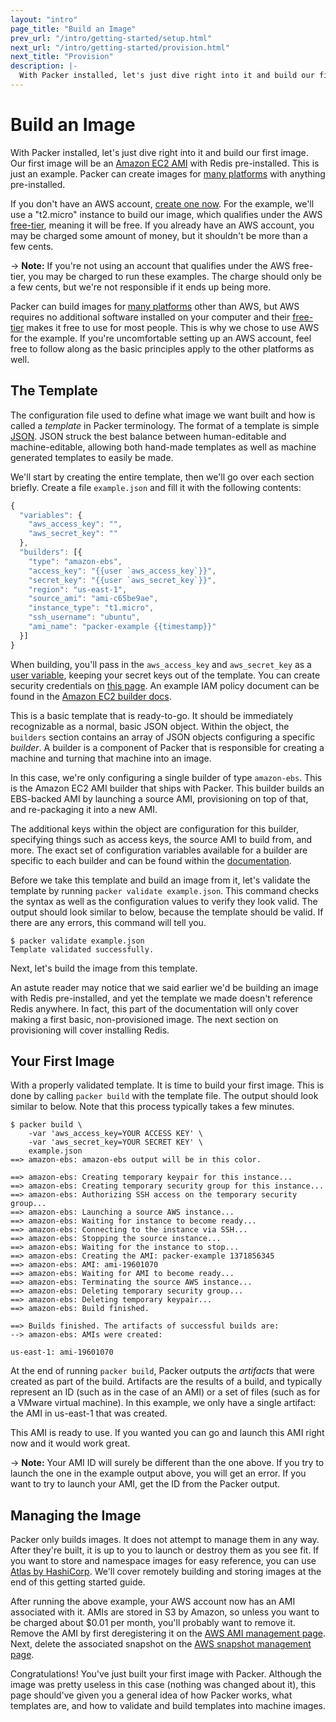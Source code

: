 ```yaml
---
layout: "intro"
page_title: "Build an Image"
prev_url: "/intro/getting-started/setup.html"
next_url: "/intro/getting-started/provision.html"
next_title: "Provision"
description: |-
  With Packer installed, let's just dive right into it and build our first image. Our first image will be an Amazon EC2 AMI with Redis pre-installed. This is just an example. Packer can create images for many platforms with anything pre-installed.
---
```


# Build an Image

With Packer installed, let's just dive right into it and build our first
image. Our first image will be an [Amazon EC2 AMI](http://aws.amazon.com/ec2/)
with Redis pre-installed. This is just an example. Packer can create images
for [many platforms](/intro/platforms.html) with anything pre-installed.

If you don't have an AWS account, [create one now](http://aws.amazon.com/free/).
For the example, we'll use a "t2.micro" instance to build our image, which
qualifies under the AWS [free-tier](http://aws.amazon.com/free/), meaning
it will be free. If you already have an AWS account, you may be charged some
amount of money, but it shouldn't be more than a few cents.

-> **Note:** If you're not using an account that qualifies under the AWS
free-tier, you may be charged to run these examples. The charge should only be
a few cents, but we're not responsible if it ends up being more.

Packer can build images for [many platforms](/intro/platforms.html) other than
AWS, but AWS requires no additional software installed on your computer and
their [free-tier](http://aws.amazon.com/free/) makes it free to use for most
people. This is why we chose to use AWS for the example. If you're uncomfortable
setting up an AWS account, feel free to follow along as the basic principles
apply to the other platforms as well.

## The Template

The configuration file used to define what image we want built and how
is called a _template_ in Packer terminology. The format of a template
is simple [JSON](http://www.json.org/). JSON struck the best balance between
human-editable and machine-editable, allowing both hand-made templates as well
as machine generated templates to easily be made.

We'll start by creating the entire template, then we'll go over each section
briefly. Create a file `example.json` and fill it with the following contents:

```javascript
{
  "variables": {
    "aws_access_key": "",
    "aws_secret_key": ""
  },
  "builders": [{
    "type": "amazon-ebs",
    "access_key": "{{user `aws_access_key`}}",
    "secret_key": "{{user `aws_secret_key`}}",
    "region": "us-east-1",
    "source_ami": "ami-c65be9ae",
    "instance_type": "t1.micro",
    "ssh_username": "ubuntu",
    "ami_name": "packer-example {{timestamp}}"
  }]
}
```

When building, you'll pass in the `aws_access_key` and `aws_secret_key` as
a [user variable](/docs/templates/user-variables.html), keeping your secret
keys out of the template. You can create security credentials
on [this page](https://console.aws.amazon.com/iam/home?#security_credential).
An example IAM policy document can be found in the [Amazon EC2 builder docs](/docs/builders/amazon.html).

This is a basic template that is ready-to-go. It should be immediately recognizable
as a normal, basic JSON object. Within the object, the `builders` section
contains an array of JSON objects configuring a specific _builder_. A
builder is a component of Packer that is responsible for creating a machine
and turning that machine into an image.

In this case, we're only configuring a single builder of type `amazon-ebs`.
This is the Amazon EC2 AMI builder that ships with Packer. This builder
builds an EBS-backed AMI by launching a source AMI, provisioning on top of
that, and re-packaging it into a new AMI.

The additional keys within the object are configuration for this builder, specifying things
such as access keys, the source AMI to build from, and more.
The exact set of configuration variables available for a builder are
specific to each builder and can be found within the [documentation](/docs).

Before we take this template and build an image from it, let's validate the template
by running `packer validate example.json`. This command checks the syntax
as well as the configuration values to verify they look valid. The output should
look similar to below, because the template should be valid. If there are
any errors, this command will tell you.

```text
$ packer validate example.json
Template validated successfully.
```

Next, let's build the image from this template.

An astute reader may notice that we said earlier we'd be building an
image with Redis pre-installed, and yet the template we made doesn't reference
Redis anywhere. In fact, this part of the documentation will only cover making
a first basic, non-provisioned image. The next section on provisioning will
cover installing Redis.

## Your First Image

With a properly validated template. It is time to build your first image.
This is done by calling `packer build` with the template file. The output
should look similar to below. Note that this process typically takes a
few minutes.

```text
$ packer build \
    -var 'aws_access_key=YOUR ACCESS KEY' \
    -var 'aws_secret_key=YOUR SECRET KEY' \
    example.json
==> amazon-ebs: amazon-ebs output will be in this color.

==> amazon-ebs: Creating temporary keypair for this instance...
==> amazon-ebs: Creating temporary security group for this instance...
==> amazon-ebs: Authorizing SSH access on the temporary security group...
==> amazon-ebs: Launching a source AWS instance...
==> amazon-ebs: Waiting for instance to become ready...
==> amazon-ebs: Connecting to the instance via SSH...
==> amazon-ebs: Stopping the source instance...
==> amazon-ebs: Waiting for the instance to stop...
==> amazon-ebs: Creating the AMI: packer-example 1371856345
==> amazon-ebs: AMI: ami-19601070
==> amazon-ebs: Waiting for AMI to become ready...
==> amazon-ebs: Terminating the source AWS instance...
==> amazon-ebs: Deleting temporary security group...
==> amazon-ebs: Deleting temporary keypair...
==> amazon-ebs: Build finished.

==> Builds finished. The artifacts of successful builds are:
--> amazon-ebs: AMIs were created:

us-east-1: ami-19601070
```

At the end of running `packer build`, Packer outputs the _artifacts_
that were created as part of the build. Artifacts are the results of a
build, and typically represent an ID (such as in the case of an AMI) or
a set of files (such as for a VMware virtual machine). In this example,
we only have a single artifact: the AMI in us-east-1 that was created.

This AMI is ready to use. If you wanted you can go and launch this AMI
right now and it would work great.

-> **Note:** Your AMI ID will surely be different than the
one above. If you try to launch the one in the example output above, you
will get an error. If you want to try to launch your AMI, get the ID from
the Packer output.

## Managing the Image

Packer only builds images. It does not attempt to manage them in any way.
After they're built, it is up to you to launch or destroy them as you see
fit. If you want to store and namespace images for easy reference, you
can use [Atlas by HashiCorp](https://atlas.hashicorp.com). We'll cover
remotely building and storing images at the end of this getting started guide.

After running the above example, your AWS account
now has an AMI associated with it. AMIs are stored in S3 by Amazon,
so unless you want to be charged about $0.01
per month, you'll probably want to remove it. Remove the AMI by
first deregistering it on the [AWS AMI management page](https://console.aws.amazon.com/ec2/home?region=us-east-1#s=Images).
Next, delete the associated snapshot on the
[AWS snapshot management page](https://console.aws.amazon.com/ec2/home?region=us-east-1#s=Snapshots).

Congratulations! You've just built your first image with Packer. Although
the image was pretty useless in this case (nothing was changed about it),
this page should've given you a general idea of how Packer works, what
templates are, and how to validate and build templates into machine
images.
